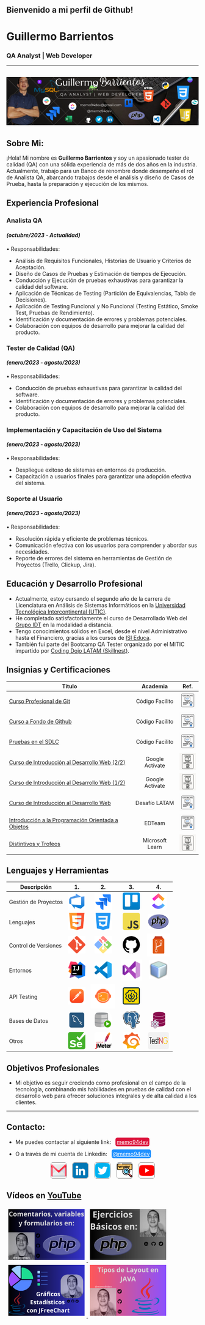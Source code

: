 ## Bienvenido a mi perfil de Github! 
# Guillermo Barrientos
### QA Analyst | Web Developer
--- 
![imagen de portada](img/portadagithub-icons4.png)
---
## Sobre Mi:
¡Hola! Mi nombre es **Guillermo Barrientos** y soy un apasionado tester de calidad (QA) con una sólida experiencia de más de dos años en la industria. Actualmente, trabajo para un Banco de renombre donde desempeño el rol de Analista QA, abarcando trabajos desde el análisis y diseño de Casos de Prueba, hasta la preparación y ejecución de los mismos.
## Experiencia Profesional
### Analista QA
#### *(octubre/2023 - Actualidad)*  
•	Responsabilidades:
- Análisis de Requisitos Funcionales, Historias de Usuario y Criterios de Aceptación.
- Diseño de Casos de Pruebas y Estimación de tiempos de Ejecución.
- Conducción y Ejecución de pruebas exhaustivas para garantizar la calidad del software.
- Aplicación de Técnicas de Testing (Partición de Equivalencias, Tabla de Decisiones).
- Aplicación de Testing Funcional y No Funcional (Testing Estático, Smoke Test, Pruebas de Rendimiento).
- Identificación y documentación de errores y problemas potenciales.
- Colaboración con equipos de desarrollo para mejorar la calidad del producto.
### Tester de Calidad (QA)
#### *(enero/2023 - agosto/2023)*  
•	Responsabilidades:
- Conducción de pruebas exhaustivas para garantizar la calidad del software.
- Identificación y documentación de errores y problemas potenciales.
- Colaboración con equipos de desarrollo para mejorar la calidad del producto.
### Implementación y Capacitación de Uso del Sistema
#### *(enero/2023 - agosto/2023)*  
•	Responsabilidades:
-	Despliegue exitoso de sistemas en entornos de producción.
-	Capacitación a usuarios finales para garantizar una adopción efectiva del sistema.
### Soporte al Usuario
#### *(enero/2023 - agosto/2023)*  
•	Responsabilidades:
-	Resolución rápida y eficiente de problemas técnicos.
-	Comunicación efectiva con los usuarios para comprender y abordar sus necesidades.
-	Reporte de errores del sistema en herramientas de Gestión de Proyectos (Trello, Clickup, Jira).
## Educación y Desarrollo Profesional
-  Actualmente, estoy cursando el segundo año de la carrera de Licenciatura en Análisis de Sistemas Informáticos en la [Universidad Tecnológica Intercontinental (UTIC)](https://www.utic.edu.py/v7/).
-	He completado satisfactoriamente el curso de Desarrollado Web del [Grupo IDT](https://www.idt.com.py/) en la modalidad a distancia.
-  Tengo conocimientos sólidos en Excel, desde el nivel Administrativo hasta el Financiero, gracias a los cursos de [ISI Educa](https://isieduca.com/).
-	También fui parte del Bootcamp QA Tester organizado por el MITIC impartido por [Coding Dojo LATAM (Skillnest)](https://www.skillnest.com/).
## Insignias y Certificaciones
| Título | Academia | Ref. |
|--|:--:|:--:|
| [Curso Profesional de Git](https://codigofacilito.com/certificates/591f934a-c4a5-484e-a14b-960719b4733f) | Código Facilito | <img alt="Certificado" src="./img/certificado_online.png" width="45px" height="45px"> |
| [Curso a Fondo de Github](https://codigofacilito.com/certificates/086fb020-5f66-4c2c-8cad-805bb8bdc3a8) | Código Facilito | <img alt="Certificado" src="./img/certificado_online.png" width="45px" height="45px"> |
| [Pruebas en el SDLC](https://codigofacilito.com/certificates/a08ccf77-c692-428d-be11-e45d77b2a07d) | Código Facilito | <img alt="Certificado" src="./img/certificado_online.png" width="45px" height="45px"> |
| [Curso de Introducción al Desarrollo Web (2/2)](https://skillshop.exceedlms.com/student/award/ybe3W1yePMouTRaibU19VW4a) | Google Actívate | <img alt="Certificado" src="./img/insignia_online.png" width="45px" height="45px"> |
| [Curso de Introducción al Desarrollo Web (1/2)](https://skillshop.exceedlms.com/student/award/dQBjEhfMPrMqABFRm5HmPmGr) | Google Actívate | <img alt="Certificado" src="./img/insignia_online.png" width="45px" height="45px"> |
| [Curso de Introducción al Desarrollo Web](https://cursos.desafiolatam.com/certificates/fnc0ax1amy) | Desafío LATAM | <img alt="Certificado" src="./img/certificado_online.png" width="45px" height="45px"> |
| [Introducción a la Programación Orientada a Objetos](https://ed.team/u/memo94dev/curso/poo) | EDTeam | <img alt="Certificado" src="./img/certificado_online.png" width="45px" height="45px"> |
| [Distintivos y Trofeos](https://learn.microsoft.com/es-mx/users/memo94dev/achievements) | Microsoft Learn | <img alt="Certificado" src="./img/insignia_online.png" width="45px" height="45px"> |

## Lenguajes y Herramientas
| Descripción | 1. | 2. | 3. | 4. |
|--|:--:|:--:|:--:|:--:|
| Gestión de Proyectos | <img alt="AzureDevops" src="./img/tools/azuredevops.png" width="45px" height="45px" style="pointer-events: none;"> | <img alt="Jira" src="./img/tools/jira.svg" width="45px" height="45px" style="pointer-events: none;"> | <img alt="Trello" src="./img/tools/trello.svg" width="45px" height="45px" style="pointer-events: none;"> | <img alt="Clickup" src="./img/tools/clickup.png" width="45px" height="45px" style="border-radius:5px;pointer-events: none;"> |
| Lenguajes | <img alt="HTML" src="./img/tools/html.png" width="45px" height="45px" style="pointer-events: none;"> | <img alt="CSS" src="./img/tools/css.png" width="45px" height="45px" style="pointer-events: none;"> | <img alt="Javascript" src="./img/tools/javascript.png" width="45px" height="45px" style="border-radius:5px"> | <img alt="PHP" src="./img/tools/php.png" width="55px" height="40px"> |
| Control de Versiones | <img alt="GIT" src="./img/tools/git.png" width="45px" height="45px"> | <img alt="GitBash" src="./img/tools/gitbash.png" width="45px" height="45px"> | <img alt="Github" src="./img/tools/github2.png" width="45px" height="45px" style="border-radius:50px"> | <img alt="Azure Repos" src="./img/tools/azurerepos.svg" width="60px" height="60px"> |
| Entornos | <img alt="Intellij" src="./img/tools/intellij.png" width="45px" height="45px"> | <img alt="VSCode" src="./img/tools/vscode.png" width="45px" height="45px"> | <img alt="Visual Studio" src="./img/tools/visual-studio.png" width="55px" height="55px"> | <img alt="Netbeans" src="./img/tools/netbeans.webp" width="50px" height="50px"> |
| API Testing | <img alt="Postman" src="./img/tools/postman.webp" width="45px" height="45px"> | <img alt="Newman" src="./img/tools/newman.png" width="65px" height="65px"> | <img alt="SOAPUI" src="./img/tools/soapui.png" width="45px" height="45px" style="border-radius:5px"> |  |
| Bases de Datos | <img title="MySQL Workbench" alt="MySQL" src="./img/tools/mysql.webp" width="45px" height="45px" style="border-radius:15px"> | <img title="SQL Developer" alt="SQL Developer" src="./img/tools/sqldeveloper.svg" width="45px" height="45px" style="border-radius:15px"> | <img title="PGAmin" alt="PGAmin" src="./img/tools/pgadmin.png" width="45px" height="45px" style="border-radius:15px"> | <img title="PL/SQL Developer" alt="PLSQLDeveloper" src="./img/tools/plsql.png" width="45px" height="45px" style="border-radius:15px"> |
| Otros | <img title="Selenium Web Driver" alt="Selenium" src="./img/tools/selenium.png" width="45px" height="45px" style="border-radius:5px"> | <img title="Jmeter Test Performance" alt="Jmeter" src="./img/tools/jmeter.svg" width="45px" height="45px" style="border-radius:5px; background-color:white;"> | <img title="Grafana Monitoreo" alt="Grafana" src="./img/tools/grafana2.png" width="45px" height="45px" style="border-radius:5px;"> | <img title="TestNG" alt="TestNG" src="./img/tools/testng.png" width="55px" height="45px" style="border-radius:5px;"> |

## Objetivos Profesionales
- Mi objetivo es seguir creciendo como profesional en el campo de la tecnología, combinando mis habilidades en pruebas de calidad con el desarrollo web para ofrecer soluciones integrales y de alta calidad a los clientes.
--- 
## Contacto:
- Me puedes contactar al siguiente link:&nbsp;&nbsp; <a href="mailto:memo94dev@gmail.com" style="background-color:crimson; color:white; padding:3px; border-radius: 5px;" title="Enviar Correo">memo94dev</a>

- O a través de mi cuenta de Linkedin:&nbsp;&nbsp; <a href="www.linkedin.com/in/memo94dev" style="background-color:dodgerblue; color:white; padding:3px; border-radius: 5px;" title="Ir a Linkedin">@memo94dev</a>

<div style="text-align: center;">
   <a href="mailto:memo94dev@gmail.com" title="Gmail"><img src="img/gmail-color.png" alt="Gmail" style="width:40px; heigth:40px; border: 1px solid gray; border-radius:5px;"></a>&nbsp;&nbsp;&nbsp; <a href="https://www.likedin.com/in/memo94dev" title="Linkedin"><img src="img/linkedin-color.png" alt="Linkedin" style="width:40px; heigth:35px; border: 1px solid gray; border-radius:5px;"></a>&nbsp;&nbsp;&nbsp; <a href="https://x.com/memo94dev" title="Twitter"><img src="img/twitter-color.png" alt="Twitter" style="width:40px; heigth:35px; border: 1px solid gray; border-radius:5px;"></a>&nbsp;&nbsp;&nbsp; <a href="https://memo94dev.github.io/Portafolio02/" title="Portafolio"><img src="img/web-color02.png" alt="Portafolio" style="width:40px; heigth:40px; border: 1px solid gray; border-radius:5px;"></a>&nbsp;&nbsp;&nbsp; <a href="https://youtube.com/@memo94dev/" title="Youtube"><img src="img/youtube.png" alt="Youtube" style="width:40px; heigth:40px; border: 1px solid gray; border-radius:5px;"></a>
</div>

## Vídeos en [YouTube](https://www.youtube.com/@memo94dev)
<a href='https://youtu.be/2zLGmEk8Uds' target='_blank'>
  <img width='200px' heigth='200px' style='margin:5px;' src='img/youtube-php-comentarios.png' alt='Comentarios, variables y funciones en PHP' />
</a>
<a href='https://youtu.be/9Gr9UoFrkZ8' target='_blank'>
  <img width='200px' heigth='200px' style='margin:5px;' src='img/youtube-php-basico.png' alt='Ejercicios básicos en PHP ejecutados desde la consola' />
</a>
<a href='https://youtu.be/7fTNnLbZRIs' target='_blank'>
  <img width='200px' heigth='200px' style='margin:5px;' src='img/youtube-jfreechart.png' alt='Gráfricos estadísticos en JFreeChart' />
</a>
<a href='https://youtu.be/_XdafSO_YzM' target='_blank'>
  <img width='200px' heigth='200px' style='margin:5px;' src='img/youtube-java-layouts.png' alt='Tipos de layouts en JAVA' />
</a>

<!---
memo94dev/memo94dev is a ✨ special ✨ repository because its `README.md` (this file) appears on your GitHub profile.
You can click the Preview link to take a look at your changes.
--->
